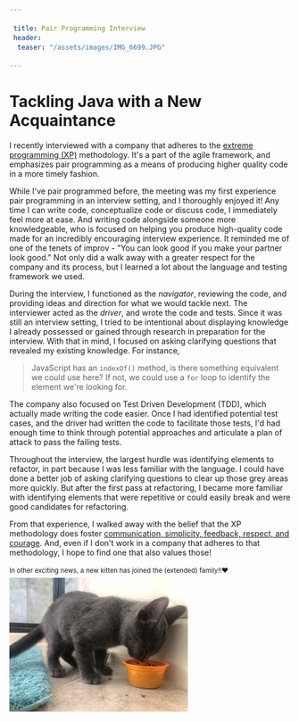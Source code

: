 ```yaml
---

 title: Pair Programming Interview
 header:
  teaser: "/assets/images/IMG_6699.JPG"

---
```


# Tackling Java with a New Acquaintance 

I recently interviewed with a company that adheres to the [extreme programming (XP)](https://www.agilealliance.org/glossary/xp/) methodology. It's a part of the agile framework, and emphasizes pair programming as a means of producing higher quality code in a more timely fashion. 

While I've pair programmed before, the meeting was my first experience pair programming in an interview setting, and I thoroughly enjoyed it! Any time I can write code, conceptualize code or discuss code, I immediately feel more at ease. And writing code alongside someone more knowledgeable, who is focused on helping you produce high-quality code made for an incredibly encouraging interview experience. It reminded me of one of the tenets of improv - "You can look good if you make your partner look good." Not only did a walk away with a greater respect for the company and its process, but I learned a lot about the language and testing framework we used. 

During the interview, I functioned as the *navigator*, reviewing the code, and providing ideas and direction for what we would tackle next. The interviewer acted as the *driver*, and wrote the code and tests. Since it was still an interview setting, I tried to be intentional about displaying knowledge I already possessed or gained through research in preparation for the interview. With that in mind, I focused on asking clarifying questions that revealed my existing knowledge. For instance,

> JavaScript has an `indexOf()` method, is there something equivalent we could use here? If not, we could use a `for` loop to identify the element we're looking for.

The company also focused on Test Driven Development (TDD), which actually made writing the code easier. Once I had identified potential test cases, and the driver had written the code to facilitate those tests, I'd had enough time to think through potential approaches and articulate a plan of attack to pass the failing tests. 

Throughout the interview, the largest hurdle was identifying elements to refactor, in part because I was less familiar with the language. I could have done a better job of asking clarifying questions to clear up those grey areas more quickly. But after the first pass at refactoring, I became more familiar with identifying elements that were repetitive or could easily break and were good candidates for refactoring. 

From that experience, I walked away with the belief that the XP methodology does foster [communication, simplicity, feedback, respect, and courage](http://www.extremeprogramming.org/). And, even if I don't work in a company that adheres to that methodology, I hope to find one that also values those!


<sup>In other exciting news, a new kitten has joined the (extended) family!!:heart:<sup>
![alt text](/assets/images/IMG_6723.JPG "Meow!")